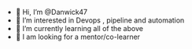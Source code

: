 - 👋 Hi, I’m @Danwick47
- 👀 I’m interested in Devops , pipeline and automation
- 🌱 I’m currently learning all of the above 
- 💞️ I am looking for a mentor/co-learner 


<!---
Danwick47/Danwick47 is a ✨ special ✨ repository because its `README.md` (this file) appears on your GitHub profile.
You can click the Preview link to take a look at your changes.
--->
